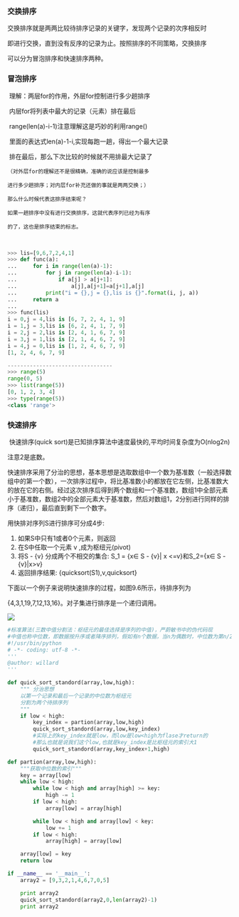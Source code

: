 ### 交换排序

交换排序就是两两比较待排序记录的关键字，发现两个记录的次序相反时

即进行交换，直到没有反序的记录为止。按照排序的不同策略，交换排序

可以分为冒泡排序和快速排序两种。



### 冒泡排序

​	理解：两层for的作用，外层for控制进行多少趟排序

​	内层for将列表中最大的记录（元素）排在最后

​	range(len(a)-i-1)注意理解这是巧妙的利用range()

​	里面的表达式len(a)-1-i,实现每跑一趟，得出一个最大记录

​	排在最后，那么下次比较的时候就不用排最大记录了



```
（对外层for的理解还不是很精确，准确的说应该是控制最多

进行多少趟排序；对内层for补充还做的事就是两两交换；）

那么什么时候代表这排序结束呢？

如果一趟排序中没有进行交换排序，这就代表序列已经为有序

的了，这也是排序结束的标志。

```



​	



```python
>>> lis=[9,6,7,2,4,1]
>>> def func(a):
...     for i in range(len(a)-1):
...         for j in range(len(a)-i-1):
...             if a[j] > a[j+1]:
...                 a[j],a[j+1]=a[j+1],a[j]
...         print("i = {},j = {},lis is {}".format(i, j, a))
...     return a
... 
>>> func(lis)
i = 0,j = 4,lis is [6, 7, 2, 4, 1, 9]
i = 1,j = 3,lis is [6, 2, 4, 1, 7, 9]
i = 2,j = 2,lis is [2, 4, 1, 6, 7, 9]
i = 3,j = 1,lis is [2, 1, 4, 6, 7, 9]
i = 4,j = 0,lis is [1, 2, 4, 6, 7, 9]
[1, 2, 4, 6, 7, 9]

---------------------------------
>>> range(5)
range(0, 5)
>>> list(range(5))
[0, 1, 2, 3, 4]
>>> type(range(5))
<class 'range'>
```



### 快速排序

​	快速排序(quick sort)是已知排序算法中速度最快的,平均时间复杂度为O(nlog2n)

注意2是底数。

快速排序采用了分治的思想，基本思想是选取数组中一个数为基准数（一般选择数组中的第一个数），一次排序过程中，将比基准数小的都放在它左侧，比基准数大的放在它的右侧。经过这次排序后得到两个数组和一个基准数，数组1中全部元素小于基准数，数组2中的全部元素大于基准数，然后对数组1，2分别进行同样的排序（递归），最后直到剩下一个数字。



用快排对序列S进行排序可分成4步:

1. 如果S中只有1或者0个元素，则返回
2. 在S中任取一个元素 v ,成为枢纽元(pivot)
3. 将S - {v} 分成两个不相交的集合: S_1 = {x∈ S - {v}| x <=v}和S_2={x∈ S - {v}|x>v}
4. 返回排序结果:  {quicksort(S1),v,quicksort} 



下面以一个例子来说明快速排序的过程，如图9.6所示，待排序列为

{4,3,1,19,7,12,13,16}。对子集进行排序是一个递归调用。



![](http://p7bj6aatj.bkt.clouddn.com/quicksort.jpg)



```python
#标准算法(三数中值分割法：枢纽元的最佳选择是序列的中值)，严蔚敏书中的伪代码现
#中值也称中位数，即数据按升序或者降序排列，假如有n个数据，当n为偶数时，中位数为第n/2位数和第(n+2)/2位数的平均数;如果n为奇数，那么中位数为第(n+1)/2位数的值。
#!/usr/bin/python
# -*- coding: utf-8 -*-
'''
@author: willard
'''

def quick_sort_standord(array,low,high):
    """ 分治思想
    以第一个记录和最后一个记录的中位数为枢纽元
    分割为两个待排序列
    """
    if low < high:
        key_index = partion(array,low,high)
        quick_sort_standord(array,low,key_index)
        #实际上的key_index就是low，而low是low<high为flase才return的
        #那么也就是说我们这个low,也就是key_index是比枢纽元的索引大1
        quick_sort_standord(array,key_index+1,high)

def partion(array,low,high):
    """获取中位数的索引"""
    key = array[low]
    while low < high:
        while low < high and array[high] >= key:
            high -= 1
        if low < high:
            array[low] = array[high]

        while low < high and array[low] < key:
            low += 1
        if low < high:
            array[high] = array[low]

    array[low] = key
    return low

if __name__ == '__main__':
    array2 = [9,3,2,1,4,6,7,0,5]

    print array2
    quick_sort_standord(array2,0,len(array2)-1)
    print array2
```


